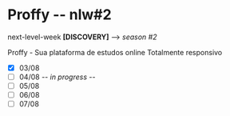 # Proffy -- nlw#2

next-level-week **[DISCOVERY]** --> *season #2*

Proffy - Sua plataforma de estudos online
Totalmente responsivo

- [x] 03/08
- [ ] 04/08 _-- in progress --_
- [ ] 05/08
- [ ] 06/08
- [ ] 07/08
